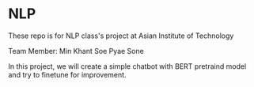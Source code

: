# NLP

These repo is for NLP class's project at Asian Institute of Technology 

Team Member:
Min Khant Soe
Pyae Sone

In this project, we will create a simple chatbot with BERT pretraind model and try to finetune for improvement.
